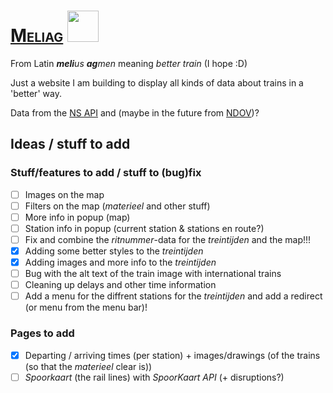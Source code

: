# <span style="font-variant:small-caps;">[Meliag](https://www.gijs6.nl/meliag)</span> <img src="https://www.gijs6.nl/static/meliag/Loogootje.svg" width=50>
From Latin _**meli**us **ag**men_ meaning _better train_ (I hope :D)

Just a website I am building to display all kinds of data about trains in a 'better' way.

Data from the [NS API](https://apiportal.ns.nl/) and (maybe in the future from [NDOV](https://ndovloket.nl/))?

## Ideas / stuff to add

### Stuff/features to add / stuff to (bug)fix

- [ ] Images on the map
- [ ] Filters on the map (_materieel_ and other stuff)
- [ ] More info in popup (map)
- [ ] Station info in popup (current station & stations en route?)
- [ ] Fix and combine the _ritnummer_-data for the _treintijden_ and the map!!!
- [x] Adding some better styles to the _treintijden_
- [x] Adding images and more info to the _treintijden_
- [ ] Bug with the alt text of the train image with international trains
- [ ] Cleaning up delays and other time information
- [ ] Add a menu for the diffrent stations for the _treintijden_ and add a redirect (or menu from the menu bar)!

### Pages to add

- [x] Departing / arriving times (per station) + images/drawings (of the trains (so that the _materieel_ clear is))
- [ ] _Spoorkaart_ (the rail lines) with _SpoorKaart API_ (+ disruptions?)